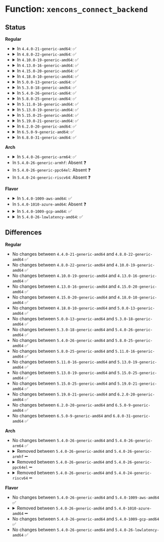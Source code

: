 # Function: <code>xencons_connect_backend</code>

## Status
<b>Regular</b>
<ul>
<li>
<details>
<summary>In <code>4.4.0-21-generic-amd64</code>: ✅</summary>

```c
int xencons_connect_backend(struct xenbus_device * dev, struct xencons_info * info)
```

```json
{
  "name": "xencons_connect_backend",
  "collision_type": "Unique Static",
  "inline_type": "No",
  "funcs": [
    {
      "addr": 18446744071584083536,
      "name": "xencons_connect_backend",
      "external": false,
      "loc": "drivers/tty/hvc/hvc_xen.c:372",
      "file": "drivers/tty/hvc/hvc_xen.c",
      "inline": "seen, unknown",
      "caller_inline": [],
      "caller_func": [
        "drivers/tty/hvc/hvc_xen.c:xencons_resume",
        "drivers/tty/hvc/hvc_xen.c:xencons_probe"
      ]
    }
  ],
  "symbols": [
    {
      "addr": 18446744071584083536,
      "name": "xencons_connect_backend",
      "section": ".text",
      "bind": "STB_LOCAL",
      "size": 595
    }
  ]
}
```
</details>
</li>
<li>
<details>
<summary>In <code>4.8.0-22-generic-amd64</code>: ✅</summary>

```c
int xencons_connect_backend(struct xenbus_device * dev, struct xencons_info * info)
```

```json
{
  "name": "xencons_connect_backend",
  "collision_type": "Unique Static",
  "inline_type": "No",
  "funcs": [
    {
      "addr": 18446744071584413280,
      "name": "xencons_connect_backend",
      "external": false,
      "loc": "drivers/tty/hvc/hvc_xen.c:380",
      "file": "drivers/tty/hvc/hvc_xen.c",
      "inline": "seen, unknown",
      "caller_inline": [],
      "caller_func": [
        "drivers/tty/hvc/hvc_xen.c:xencons_resume",
        "drivers/tty/hvc/hvc_xen.c:xencons_probe"
      ]
    }
  ],
  "symbols": [
    {
      "addr": 18446744071584413280,
      "name": "xencons_connect_backend",
      "section": ".text",
      "bind": "STB_LOCAL",
      "size": 620
    }
  ]
}
```
</details>
</li>
<li>
<details>
<summary>In <code>4.10.0-19-generic-amd64</code>: ✅</summary>

```c
int xencons_connect_backend(struct xenbus_device * dev, struct xencons_info * info)
```

```json
{
  "name": "xencons_connect_backend",
  "collision_type": "Unique Static",
  "inline_type": "No",
  "funcs": [
    {
      "addr": 18446744071584595680,
      "name": "xencons_connect_backend",
      "external": false,
      "loc": "drivers/tty/hvc/hvc_xen.c:380",
      "file": "drivers/tty/hvc/hvc_xen.c",
      "inline": "seen, unknown",
      "caller_inline": [],
      "caller_func": [
        "drivers/tty/hvc/hvc_xen.c:xencons_resume",
        "drivers/tty/hvc/hvc_xen.c:xencons_probe"
      ]
    }
  ],
  "symbols": [
    {
      "addr": 18446744071584595680,
      "name": "xencons_connect_backend",
      "section": ".text",
      "bind": "STB_LOCAL",
      "size": 620
    }
  ]
}
```
</details>
</li>
<li>
<details>
<summary>In <code>4.13.0-16-generic-amd64</code>: ✅</summary>

```c
int xencons_connect_backend(struct xenbus_device * dev, struct xencons_info * info)
```

```json
{
  "name": "xencons_connect_backend",
  "collision_type": "Unique Static",
  "inline_type": "No",
  "funcs": [
    {
      "addr": 18446744071584678224,
      "name": "xencons_connect_backend",
      "external": false,
      "loc": "drivers/tty/hvc/hvc_xen.c:380",
      "file": "drivers/tty/hvc/hvc_xen.c",
      "inline": "seen, unknown",
      "caller_inline": [],
      "caller_func": [
        "drivers/tty/hvc/hvc_xen.c:xencons_resume",
        "drivers/tty/hvc/hvc_xen.c:xencons_probe"
      ]
    }
  ],
  "symbols": [
    {
      "addr": 18446744071584678224,
      "name": "xencons_connect_backend",
      "section": ".text",
      "bind": "STB_LOCAL",
      "size": 611
    }
  ]
}
```
</details>
</li>
<li>
<details>
<summary>In <code>4.15.0-20-generic-amd64</code>: ✅</summary>

```c
int xencons_connect_backend(struct xenbus_device * dev, struct xencons_info * info)
```

```json
{
  "name": "xencons_connect_backend",
  "collision_type": "Unique Static",
  "inline_type": "No",
  "funcs": [
    {
      "addr": 18446744071585090640,
      "name": "xencons_connect_backend",
      "external": false,
      "loc": "drivers/tty/hvc/hvc_xen.c:367",
      "file": "drivers/tty/hvc/hvc_xen.c",
      "inline": "seen, unknown",
      "caller_inline": [],
      "caller_func": [
        "drivers/tty/hvc/hvc_xen.c:xencons_resume",
        "drivers/tty/hvc/hvc_xen.c:xencons_probe"
      ]
    }
  ],
  "symbols": [
    {
      "addr": 18446744071585090640,
      "name": "xencons_connect_backend",
      "section": ".text",
      "bind": "STB_LOCAL",
      "size": 611
    }
  ]
}
```
</details>
</li>
<li>
<details>
<summary>In <code>4.18.0-10-generic-amd64</code>: ✅</summary>

```c
int xencons_connect_backend(struct xenbus_device * dev, struct xencons_info * info)
```

```json
{
  "name": "xencons_connect_backend",
  "collision_type": "Unique Static",
  "inline_type": "No",
  "funcs": [
    {
      "addr": 18446744071585324256,
      "name": "xencons_connect_backend",
      "external": false,
      "loc": "drivers/tty/hvc/hvc_xen.c:367",
      "file": "drivers/tty/hvc/hvc_xen.c",
      "inline": "seen, unknown",
      "caller_inline": [],
      "caller_func": [
        "drivers/tty/hvc/hvc_xen.c:xencons_resume",
        "drivers/tty/hvc/hvc_xen.c:xencons_probe"
      ]
    }
  ],
  "symbols": [
    {
      "addr": 18446744071585324256,
      "name": "xencons_connect_backend",
      "section": ".text",
      "bind": "STB_LOCAL",
      "size": 622
    }
  ]
}
```
</details>
</li>
<li>
<details>
<summary>In <code>5.0.0-13-generic-amd64</code>: ✅</summary>

```c
int xencons_connect_backend(struct xenbus_device * dev, struct xencons_info * info)
```

```json
{
  "name": "xencons_connect_backend",
  "collision_type": "Unique Static",
  "inline_type": "No",
  "funcs": [
    {
      "addr": 18446744071585447664,
      "name": "xencons_connect_backend",
      "external": false,
      "loc": "drivers/tty/hvc/hvc_xen.c:367",
      "file": "drivers/tty/hvc/hvc_xen.c",
      "inline": "seen, unknown",
      "caller_inline": [],
      "caller_func": [
        "drivers/tty/hvc/hvc_xen.c:xencons_resume",
        "drivers/tty/hvc/hvc_xen.c:xencons_probe"
      ]
    }
  ],
  "symbols": [
    {
      "addr": 18446744071585447664,
      "name": "xencons_connect_backend",
      "section": ".text",
      "bind": "STB_LOCAL",
      "size": 622
    }
  ]
}
```
</details>
</li>
<li>
<details>
<summary>In <code>5.3.0-18-generic-amd64</code>: ✅</summary>

```c
int xencons_connect_backend(struct xenbus_device * dev, struct xencons_info * info)
```

```json
{
  "name": "xencons_connect_backend",
  "collision_type": "Unique Static",
  "inline_type": "No",
  "funcs": [
    {
      "addr": 18446744071585664224,
      "name": "xencons_connect_backend",
      "external": false,
      "loc": "drivers/tty/hvc/hvc_xen.c:367",
      "file": "drivers/tty/hvc/hvc_xen.c",
      "inline": "seen, unknown",
      "caller_inline": [],
      "caller_func": [
        "drivers/tty/hvc/hvc_xen.c:xencons_resume",
        "drivers/tty/hvc/hvc_xen.c:xencons_probe"
      ]
    }
  ],
  "symbols": [
    {
      "addr": 18446744071585664224,
      "name": "xencons_connect_backend",
      "section": ".text",
      "bind": "STB_LOCAL",
      "size": 619
    }
  ]
}
```
</details>
</li>
<li>
<details>
<summary>In <code>5.4.0-26-generic-amd64</code>: ✅</summary>

```c
int xencons_connect_backend(struct xenbus_device * dev, struct xencons_info * info)
```

```json
{
  "name": "xencons_connect_backend",
  "collision_type": "Unique Static",
  "inline_type": "No",
  "funcs": [
    {
      "addr": 18446744071585805200,
      "name": "xencons_connect_backend",
      "external": false,
      "loc": "drivers/tty/hvc/hvc_xen.c:367",
      "file": "drivers/tty/hvc/hvc_xen.c",
      "inline": "seen, unknown",
      "caller_inline": [],
      "caller_func": [
        "drivers/tty/hvc/hvc_xen.c:xencons_resume",
        "drivers/tty/hvc/hvc_xen.c:xencons_probe"
      ]
    }
  ],
  "symbols": [
    {
      "addr": 18446744071585805200,
      "name": "xencons_connect_backend",
      "section": ".text",
      "bind": "STB_LOCAL",
      "size": 619
    }
  ]
}
```
</details>
</li>
<li>
<details>
<summary>In <code>5.8.0-25-generic-amd64</code>: ✅</summary>

```c
int xencons_connect_backend(struct xenbus_device * dev, struct xencons_info * info)
```

```json
{
  "name": "xencons_connect_backend",
  "collision_type": "Unique Static",
  "inline_type": "No",
  "funcs": [
    {
      "addr": 18446744071586535648,
      "name": "xencons_connect_backend",
      "external": false,
      "loc": "drivers/tty/hvc/hvc_xen.c:367",
      "file": "drivers/tty/hvc/hvc_xen.c",
      "inline": "seen, unknown",
      "caller_inline": [],
      "caller_func": [
        "drivers/tty/hvc/hvc_xen.c:xencons_resume",
        "drivers/tty/hvc/hvc_xen.c:xencons_probe"
      ]
    }
  ],
  "symbols": [
    {
      "addr": 18446744071586535648,
      "name": "xencons_connect_backend",
      "section": ".text",
      "bind": "STB_LOCAL",
      "size": 608
    }
  ]
}
```
</details>
</li>
<li>
<details>
<summary>In <code>5.11.0-16-generic-amd64</code>: ✅</summary>

```c
int xencons_connect_backend(struct xenbus_device * dev, struct xencons_info * info)
```

```json
{
  "name": "xencons_connect_backend",
  "collision_type": "Unique Static",
  "inline_type": "No",
  "funcs": [
    {
      "addr": 18446744071586646864,
      "name": "xencons_connect_backend",
      "external": false,
      "loc": "drivers/tty/hvc/hvc_xen.c:367",
      "file": "drivers/tty/hvc/hvc_xen.c",
      "inline": "seen, unknown",
      "caller_inline": [],
      "caller_func": [
        "drivers/tty/hvc/hvc_xen.c:xencons_resume",
        "drivers/tty/hvc/hvc_xen.c:xencons_probe"
      ]
    }
  ],
  "symbols": [
    {
      "addr": 18446744071586646864,
      "name": "xencons_connect_backend",
      "section": ".text",
      "bind": "STB_LOCAL",
      "size": 608
    }
  ]
}
```
</details>
</li>
<li>
<details>
<summary>In <code>5.13.0-19-generic-amd64</code>: ✅</summary>

```c
int xencons_connect_backend(struct xenbus_device * dev, struct xencons_info * info)
```

```json
{
  "name": "xencons_connect_backend",
  "collision_type": "Unique Static",
  "inline_type": "No",
  "funcs": [
    {
      "addr": 18446744071586530816,
      "name": "xencons_connect_backend",
      "external": false,
      "loc": "drivers/tty/hvc/hvc_xen.c:367",
      "file": "drivers/tty/hvc/hvc_xen.c",
      "inline": "seen, unknown",
      "caller_inline": [],
      "caller_func": [
        "drivers/tty/hvc/hvc_xen.c:xencons_resume",
        "drivers/tty/hvc/hvc_xen.c:xencons_probe"
      ]
    }
  ],
  "symbols": [
    {
      "addr": 18446744071586530816,
      "name": "xencons_connect_backend",
      "section": ".text",
      "bind": "STB_LOCAL",
      "size": 619
    }
  ]
}
```
</details>
</li>
<li>
<details>
<summary>In <code>5.15.0-25-generic-amd64</code>: ✅</summary>

```c
int xencons_connect_backend(struct xenbus_device * dev, struct xencons_info * info)
```

```json
{
  "name": "xencons_connect_backend",
  "collision_type": "Unique Static",
  "inline_type": "No",
  "funcs": [
    {
      "addr": 18446744071587069120,
      "name": "xencons_connect_backend",
      "external": false,
      "loc": "drivers/tty/hvc/hvc_xen.c:402",
      "file": "drivers/tty/hvc/hvc_xen.c",
      "inline": "seen, unknown",
      "caller_inline": [],
      "caller_func": [
        "drivers/tty/hvc/hvc_xen.c:xencons_resume",
        "drivers/tty/hvc/hvc_xen.c:xencons_probe"
      ]
    }
  ],
  "symbols": [
    {
      "addr": 18446744071587069120,
      "name": "xencons_connect_backend",
      "section": ".text",
      "bind": "STB_LOCAL",
      "size": 622
    }
  ]
}
```
</details>
</li>
<li>
<details>
<summary>In <code>5.19.0-21-generic-amd64</code>: ✅</summary>

```c
int xencons_connect_backend(struct xenbus_device * dev, struct xencons_info * info)
```

```json
{
  "name": "xencons_connect_backend",
  "collision_type": "Unique Static",
  "inline_type": "No",
  "funcs": [
    {
      "addr": 18446744071588372160,
      "name": "xencons_connect_backend",
      "external": false,
      "loc": "drivers/tty/hvc/hvc_xen.c:402",
      "file": "drivers/tty/hvc/hvc_xen.c",
      "inline": "seen, unknown",
      "caller_inline": [],
      "caller_func": [
        "drivers/tty/hvc/hvc_xen.c:xencons_resume",
        "drivers/tty/hvc/hvc_xen.c:xencons_probe"
      ]
    }
  ],
  "symbols": [
    {
      "addr": 18446744071588372160,
      "name": "xencons_connect_backend",
      "section": ".text",
      "bind": "STB_LOCAL",
      "size": 650
    }
  ]
}
```
</details>
</li>
<li>
<details>
<summary>In <code>6.2.0-20-generic-amd64</code>: ✅</summary>

```c
int xencons_connect_backend(struct xenbus_device * dev, struct xencons_info * info)
```

```json
{
  "name": "xencons_connect_backend",
  "collision_type": "Unique Static",
  "inline_type": "No",
  "funcs": [
    {
      "addr": 18446744071589795296,
      "name": "xencons_connect_backend",
      "external": false,
      "loc": "drivers/tty/hvc/hvc_xen.c:411",
      "file": "drivers/tty/hvc/hvc_xen.c",
      "inline": "seen, unknown",
      "caller_inline": [],
      "caller_func": [
        "drivers/tty/hvc/hvc_xen.c:xencons_resume",
        "drivers/tty/hvc/hvc_xen.c:xencons_probe"
      ]
    }
  ],
  "symbols": [
    {
      "addr": 18446744071589795296,
      "name": "xencons_connect_backend",
      "section": ".text",
      "bind": "STB_LOCAL",
      "size": 650
    }
  ]
}
```
</details>
</li>
<li>
<details>
<summary>In <code>6.5.0-9-generic-amd64</code>: ✅</summary>

```c
int xencons_connect_backend(struct xenbus_device * dev, struct xencons_info * info)
```

```json
{
  "name": "xencons_connect_backend",
  "collision_type": "Unique Static",
  "inline_type": "No",
  "funcs": [
    {
      "addr": 18446744071590100624,
      "name": "xencons_connect_backend",
      "external": false,
      "loc": "drivers/tty/hvc/hvc_xen.c:425",
      "file": "drivers/tty/hvc/hvc_xen.c",
      "inline": "seen, unknown",
      "caller_inline": [],
      "caller_func": [
        "drivers/tty/hvc/hvc_xen.c:xencons_resume",
        "drivers/tty/hvc/hvc_xen.c:xencons_probe"
      ]
    }
  ],
  "symbols": [
    {
      "addr": 18446744071590100624,
      "name": "xencons_connect_backend",
      "section": ".text",
      "bind": "STB_LOCAL",
      "size": 650
    }
  ]
}
```
</details>
</li>
<li>
<details>
<summary>In <code>6.8.0-31-generic-amd64</code>: ✅</summary>

```c
int xencons_connect_backend(struct xenbus_device * dev, struct xencons_info * info)
```

```json
{
  "name": "xencons_connect_backend",
  "collision_type": "Unique Static",
  "inline_type": "No",
  "funcs": [
    {
      "addr": 18446744071590439856,
      "name": "xencons_connect_backend",
      "external": false,
      "loc": "drivers/tty/hvc/hvc_xen.c:429",
      "file": "drivers/tty/hvc/hvc_xen.c",
      "inline": "seen, unknown",
      "caller_inline": [],
      "caller_func": [
        "drivers/tty/hvc/hvc_xen.c:xencons_resume",
        "drivers/tty/hvc/hvc_xen.c:xencons_probe"
      ]
    }
  ],
  "symbols": [
    {
      "addr": 18446744071590439856,
      "name": "xencons_connect_backend",
      "section": ".text",
      "bind": "STB_LOCAL",
      "size": 647
    }
  ]
}
```
</details>
</li>
</ul>
<b>Arch</b>
<ul>
<li>
<details>
<summary>In <code>5.4.0-26-generic-arm64</code>: ✅</summary>

```c
int xencons_connect_backend(struct xenbus_device * dev, struct xencons_info * info)
```

```json
{
  "name": "xencons_connect_backend",
  "collision_type": "Unique Static",
  "inline_type": "No",
  "funcs": [
    {
      "addr": 18446603336498525336,
      "name": "xencons_connect_backend",
      "external": false,
      "loc": "drivers/tty/hvc/hvc_xen.c:367",
      "file": "drivers/tty/hvc/hvc_xen.c",
      "inline": "seen, unknown",
      "caller_inline": [],
      "caller_func": [
        "drivers/tty/hvc/hvc_xen.c:xencons_resume",
        "drivers/tty/hvc/hvc_xen.c:xencons_probe"
      ]
    }
  ],
  "symbols": [
    {
      "addr": 18446603336498525336,
      "name": "xencons_connect_backend",
      "section": ".text",
      "bind": "STB_LOCAL",
      "size": 628
    }
  ]
}
```
</details>
</li>
<li>
In <code>5.4.0-26-generic-armhf</code>: Absent ❓
</li>
<li>
In <code>5.4.0-26-generic-ppc64el</code>: Absent ❓
</li>
<li>
In <code>5.4.0-24-generic-riscv64</code>: Absent ❓
</li>
</ul>
<b>Flavor</b>
<ul>
<li>
<details>
<summary>In <code>5.4.0-1009-aws-amd64</code>: ✅</summary>

```c
int xencons_connect_backend(struct xenbus_device * dev, struct xencons_info * info)
```

```json
{
  "name": "xencons_connect_backend",
  "collision_type": "Unique Static",
  "inline_type": "No",
  "funcs": [
    {
      "addr": 18446744071585566192,
      "name": "xencons_connect_backend",
      "external": false,
      "loc": "drivers/tty/hvc/hvc_xen.c:367",
      "file": "drivers/tty/hvc/hvc_xen.c",
      "inline": "seen, unknown",
      "caller_inline": [],
      "caller_func": [
        "drivers/tty/hvc/hvc_xen.c:xencons_resume",
        "drivers/tty/hvc/hvc_xen.c:xencons_probe"
      ]
    }
  ],
  "symbols": [
    {
      "addr": 18446744071585566192,
      "name": "xencons_connect_backend",
      "section": ".text",
      "bind": "STB_LOCAL",
      "size": 619
    }
  ]
}
```
</details>
</li>
<li>
In <code>5.4.0-1010-azure-amd64</code>: Absent ❓
</li>
<li>
<details>
<summary>In <code>5.4.0-1009-gcp-amd64</code>: ✅</summary>

```c
int xencons_connect_backend(struct xenbus_device * dev, struct xencons_info * info)
```

```json
{
  "name": "xencons_connect_backend",
  "collision_type": "Unique Static",
  "inline_type": "No",
  "funcs": [
    {
      "addr": 18446744071585755600,
      "name": "xencons_connect_backend",
      "external": false,
      "loc": "drivers/tty/hvc/hvc_xen.c:367",
      "file": "drivers/tty/hvc/hvc_xen.c",
      "inline": "seen, unknown",
      "caller_inline": [],
      "caller_func": [
        "drivers/tty/hvc/hvc_xen.c:xencons_resume",
        "drivers/tty/hvc/hvc_xen.c:xencons_probe"
      ]
    }
  ],
  "symbols": [
    {
      "addr": 18446744071585755600,
      "name": "xencons_connect_backend",
      "section": ".text",
      "bind": "STB_LOCAL",
      "size": 619
    }
  ]
}
```
</details>
</li>
<li>
<details>
<summary>In <code>5.4.0-26-lowlatency-amd64</code>: ✅</summary>

```c
int xencons_connect_backend(struct xenbus_device * dev, struct xencons_info * info)
```

```json
{
  "name": "xencons_connect_backend",
  "collision_type": "Unique Static",
  "inline_type": "No",
  "funcs": [
    {
      "addr": 18446744071585863552,
      "name": "xencons_connect_backend",
      "external": false,
      "loc": "drivers/tty/hvc/hvc_xen.c:367",
      "file": "drivers/tty/hvc/hvc_xen.c",
      "inline": "seen, unknown",
      "caller_inline": [],
      "caller_func": [
        "drivers/tty/hvc/hvc_xen.c:xencons_resume",
        "drivers/tty/hvc/hvc_xen.c:xencons_probe"
      ]
    }
  ],
  "symbols": [
    {
      "addr": 18446744071585863552,
      "name": "xencons_connect_backend",
      "section": ".text",
      "bind": "STB_LOCAL",
      "size": 619
    }
  ]
}
```
</details>
</li>
</ul>

## Differences
<b>Regular</b>
<ul>
<li>
No changes between <code>4.4.0-21-generic-amd64</code> and <code>4.8.0-22-generic-amd64</code> ✅
</li>
<li>
No changes between <code>4.8.0-22-generic-amd64</code> and <code>4.10.0-19-generic-amd64</code> ✅
</li>
<li>
No changes between <code>4.10.0-19-generic-amd64</code> and <code>4.13.0-16-generic-amd64</code> ✅
</li>
<li>
No changes between <code>4.13.0-16-generic-amd64</code> and <code>4.15.0-20-generic-amd64</code> ✅
</li>
<li>
No changes between <code>4.15.0-20-generic-amd64</code> and <code>4.18.0-10-generic-amd64</code> ✅
</li>
<li>
No changes between <code>4.18.0-10-generic-amd64</code> and <code>5.0.0-13-generic-amd64</code> ✅
</li>
<li>
No changes between <code>5.0.0-13-generic-amd64</code> and <code>5.3.0-18-generic-amd64</code> ✅
</li>
<li>
No changes between <code>5.3.0-18-generic-amd64</code> and <code>5.4.0-26-generic-amd64</code> ✅
</li>
<li>
No changes between <code>5.4.0-26-generic-amd64</code> and <code>5.8.0-25-generic-amd64</code> ✅
</li>
<li>
No changes between <code>5.8.0-25-generic-amd64</code> and <code>5.11.0-16-generic-amd64</code> ✅
</li>
<li>
No changes between <code>5.11.0-16-generic-amd64</code> and <code>5.13.0-19-generic-amd64</code> ✅
</li>
<li>
No changes between <code>5.13.0-19-generic-amd64</code> and <code>5.15.0-25-generic-amd64</code> ✅
</li>
<li>
No changes between <code>5.15.0-25-generic-amd64</code> and <code>5.19.0-21-generic-amd64</code> ✅
</li>
<li>
No changes between <code>5.19.0-21-generic-amd64</code> and <code>6.2.0-20-generic-amd64</code> ✅
</li>
<li>
No changes between <code>6.2.0-20-generic-amd64</code> and <code>6.5.0-9-generic-amd64</code> ✅
</li>
<li>
No changes between <code>6.5.0-9-generic-amd64</code> and <code>6.8.0-31-generic-amd64</code> ✅
</li>
</ul>
<b>Arch</b>
<ul>
<li>
No changes between <code>5.4.0-26-generic-amd64</code> and <code>5.4.0-26-generic-arm64</code> ✅
</li>
<li>
<details>
<summary>Removed between <code>5.4.0-26-generic-amd64</code> and <code>5.4.0-26-generic-armhf</code> ➖</summary>

```c
int xencons_connect_backend(struct xenbus_device * dev, struct xencons_info * info)
```
</details>
</li>
<li>
<details>
<summary>Removed between <code>5.4.0-26-generic-amd64</code> and <code>5.4.0-26-generic-ppc64el</code> ➖</summary>

```c
int xencons_connect_backend(struct xenbus_device * dev, struct xencons_info * info)
```
</details>
</li>
<li>
<details>
<summary>Removed between <code>5.4.0-26-generic-amd64</code> and <code>5.4.0-24-generic-riscv64</code> ➖</summary>

```c
int xencons_connect_backend(struct xenbus_device * dev, struct xencons_info * info)
```
</details>
</li>
</ul>
<b>Flavor</b>
<ul>
<li>
No changes between <code>5.4.0-26-generic-amd64</code> and <code>5.4.0-1009-aws-amd64</code> ✅
</li>
<li>
<details>
<summary>Removed between <code>5.4.0-26-generic-amd64</code> and <code>5.4.0-1010-azure-amd64</code> ➖</summary>

```c
int xencons_connect_backend(struct xenbus_device * dev, struct xencons_info * info)
```
</details>
</li>
<li>
No changes between <code>5.4.0-26-generic-amd64</code> and <code>5.4.0-1009-gcp-amd64</code> ✅
</li>
<li>
No changes between <code>5.4.0-26-generic-amd64</code> and <code>5.4.0-26-lowlatency-amd64</code> ✅
</li>
</ul>
